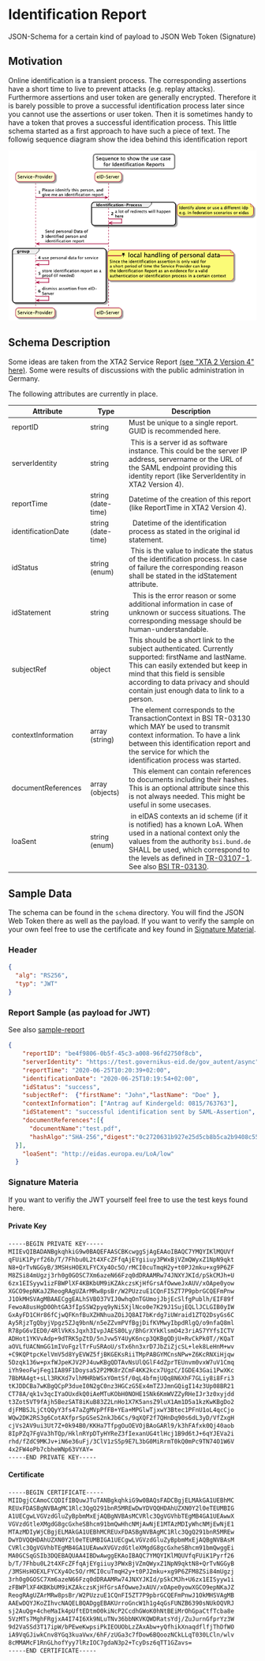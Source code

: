# Identification Report
JSON-Schema for a certain kind of payload to JSON Web Token (Signature)

## Motivation
Online identification is a transient process. The corresponding assertions have a short time to live to prevent attacks (e.g. replay attacks). Furthermore assertions and user token are generally encrypted. Therefore it is barely possible to prove a successful identification process later since you cannot use the assertions or user token. 
Then it is sometimes handy to have a token that proves a successful identification process. This little schema started as a first approach to have such a piece of text. 
The followig sequence diagram show the idea behind this identification report

![Sample-Sequence](doc/uml/ID-Report-Sequence.png?raw=true "Sample Sequence")

## Schema Description
Some ideas are taken from the XTA2 Service Report [(see "XTA 2 Version 4" here)](https://www.xoev.de/downloads-2316#XTA). Some were results of discussions with the public administration in Germany. 

The following attributes are currently in place.

Attribute    | Type          | Description
---- | ------------ | -------------
reportID | string  | Must be unique to a single report. GUID is recommended here.
serverIdentity | string | This is a server id as software instance. This could be the server IP address, servername or the URL of the SAML endpoint providing this identity report (like ServerIdentity in XTA2 Version 4).
reportTime | string  (date-time) | Datetime of the creation of this report (like ReportTime in XTA2 Version 4). 
identificationDate | string (date-time) |  Datetime of the identification process as stated in the original id statement.
idStatus | string  (enum) | This is the value to indicate the status of the identification process. In case of failure the corresponding reason shall be stated in the idStatement attribute.
idStatement | string |  This is the error reason or some additional information in case of unknown or success situations. The corresponding message should be human-understandable.
subjectRef | object  | This should be a short link to the subject authenticated. Currently supported: firstName and lastName. This can easily extended but keep in mind that this field is sensible according to data privacy and should contain just enough data to link to a person.
contextInformation |array (string) |  The element corresponds to the TransactionContext in BSI TR-03130 which MAY be used to transmit context information. To have a link between this identification report and the service for which the identification process was started.
documentReferences | array (objects) |  This element can contain references to documents including their hashes. This is an optional attribute since this is not always needed. This might be useful in some usecases.
loaSent | string (enum) | in eIDAS contexts an id scheme (if it is notified) has a known LoA. When used in a national context only the values from the authority ```bsi.bund.de``` SHALL be used, which correspond to the levels as defined in [TR-03107-1](https://www.bsi.bund.de/SharedDocs/Downloads/DE/BSI/Publikationen/TechnischeRichtlinien/TR03107/TR-03107-1.pdf). See also [BSI TR-03130](https://www.bsi.bund.de/DE/Publikationen/TechnischeRichtlinien/tr03130/tr-03130.html).


## Sample Data
The schema can be found in the ```schema``` directory. You will find the JSON Web Token there as well as the payload. If you want to verify the sample on your own feel free to use the certificate and key found in [Signature Material](#signature-material).

### Header
```json
{
  "alg": "RS256",
  "typ": "JWT"
}
```
### Report Sample (as payload for JWT) 
See also [sample-report](doc/sample/sample-report.json)

```json
{
    "reportID": "be4f9806-0b5f-45c3-a008-96fd2750f8cb",
    "serverIdentity": "https://test.governikus-eid.de/gov_autent/async",
    "reportTime": "2020-06-25T10:20:39+02:00",
    "identificationDate": "2020-06-25T10:19:54+02:00",
    "idStatus": "success",
    "subjectRef":  {"firstName": "John","lastName": "Doe" },
    "contextInformation": ["Antrag auf Kindergeld: 0815/763763"],
    "idStatement": "successful identification sent by SAML-Assertion",
    "documentReferences":[{
      "documentName":"test.pdf",
      "hashAlgo":"SHA-256","digest":"0c2720631b927e25d5cb8b5ca2b9408c552ea76797e3419245931296732fd0d2"
  }],
    "loaSent": "http://eidas.europa.eu/LoA/low"
  }
```
### Signature Materia
If you want to verifiy the JWT yourself feel free to use the test keys found here. 

#### Private Key
```
-----BEGIN PRIVATE KEY-----
MIIEvQIBADANBgkqhkiG9w0BAQEFAASCBKcwggSjAgEAAoIBAQC7YMQYIKlMQUVf
qFUiK1Pyrf26b/T/7Fhbu0L2t4XFcZFfqAjEYgiiuy3PWxBjVZmQWyxZ1NpN9qkt
N8+QrTvNGGyB/3MSHsHOEXLFYCXy4Oc5O/rMCI0cuTmqH2y+t0PJ2mku+xg9P6ZF
M8ZSi84mUgzj3rh0g0GOSC7Xm6azeN66Fzq0dDRAAMRw74JNXYJKId/pSkCMJh+U
6zx1EISyyw1izFBWPlXF4KBKbUM9iKZAkczsKjHfGrsAfOwweJxAUV/xOApe0yow
XGCO9epNKaJZReogRAgUZArMRw8psBr/W2PUzzuE1CQnFI5ZT7P9pbrGCQEFmPnw
J1OkMHSVAgMBAAECggEALhSVBO37VIJ0whqOnTGUmojJbjEcSlfgPublh/EIF89f
FewoA8usHgD0OhtGA3fIpSSW2pyq9yNi5XjlNco0e7K29J1SujEQLlJCLGIB0yIW
GxAyFD1CHr86fCjwQFKnfBuXZHNhuaZOiJQ8AI7bKrdg7iUWraid1ZTQ2DsyGs6C
Ay5RjzTgQbyjVpgz5ZJq9bnN/n5eZZvmPVfBgjDifKVMwyIbpdRlgQ/o9nfaQ8ml
R78pG6vIED0/4RlVkKsJqxh3IvpJAES80Ly/BhGrXYkKlsmO4z3riAS7YYfsICTV
ADHot1YKVvAdp+9dTRK5pZtD/5nJvw5Y4UyK6ncp3QKBgQDjU+RvCkPk0T//KQaT
aOVLfUACNmGG1mIVoFgzlTrFuSRAoU/sTx6hn3xrD7JbZiZjcSL+lek8LeHnM+wv
+C9KQPtpcKelVmV5d8YyEVWZ5fjBKGEKsRiiTMpPABGYMCnsNPw+Z6KcRNXiHjqw
5Dzqk136w+pxfWJpeKJV2PJ4uwKBgQDTAvNsUlQGlF4dZprTEUnvm0vxW7uV1Cmq
iYh9eoFwjFeg1IA89F1Doysa52P2MK8rZCmF4KK2kcx7UgzC/IGDE43Gai1PwXKc
7BbMA4gt+sLl3RKXd7vlhMHRbWSxYOmtSf/0qL4bfmjUQq8N6XhF7GLiy8i8Fri3
tKJDDCBa7wKBgQCpP3dueI0N2gC0nz3HGCzG5Ex4mTZJJmnGQigI14z3Up08BR21
CT78A/qk1v3qcIYaOUxdkQ0iAeMTuKObH0NOHE1SNk6KmWVZZyRHeIJr3z0xyjdd
t3Zot5VT9fAjh5BezSAT8iKuB83Z2LnHo1X7K5ansZ9luX1Am1D5a1kzKwKBgDo2
djFMBSJLjCtQQyY3fs47aZgMVpPfFB+YEa+MPGlwTjxwY3Btec1PFnU1oL4qcCjo
WQw2DK2RS3g6CotAXfprSpGSeS2nkJb6Cs/9qXQF2f7QHnDq90s6dL3yD/VfZxgH
cjVs2AV9ui3Ut7Z+0k94B0/KKHa7TfpgOuOEVOjBAoGARl9/k3hFAfxk0Qj40aob
8IpPZq7FgVa3hTQp/HklnRYpDTyHYReZ3fIexanUG4tlHcj1B9d6tJ+6qYJEVa2i
rhd/fZdC9MKJv+iN6e36uFj/3ClV1zS5p9E7L3bG0MiRrmT0kQ0mPc9TN74O1W6V
4x2FW4oPb7cbheWNp63VYAY=
-----END PRIVATE KEY-----
```
#### Certificate
```
-----BEGIN CERTIFICATE-----
MIIDgjCCAmoCCQDIfIBQuwJTuTANBgkqhkiG9w0BAQsFADCBgjELMAkGA1UEBhMC
REUxFDASBgNVBAgMC1Rlc3QgQ291bnR5MREwDwYDVQQHDAhUZXN0Y2l0eTEUMBIG
A1UECgwLVGVzdGluZyBpbmMxEjAQBgNVBAsMCVRlc3QgVGVhbTEgMB4GA1UEAwwX
VGVzdGtleXMgdG8gcGxheSBhcm91bmQwHhcNMjAwNjE1MTAzMDIyWhcNMjEwNjE1
MTAzMDIyWjCBgjELMAkGA1UEBhMCREUxFDASBgNVBAgMC1Rlc3QgQ291bnR5MREw
DwYDVQQHDAhUZXN0Y2l0eTEUMBIGA1UECgwLVGVzdGluZyBpbmMxEjAQBgNVBAsM
CVRlc3QgVGVhbTEgMB4GA1UEAwwXVGVzdGtleXMgdG8gcGxheSBhcm91bmQwggEi
MA0GCSqGSIb3DQEBAQUAA4IBDwAwggEKAoIBAQC7YMQYIKlMQUVfqFUiK1Pyrf26
b/T/7Fhbu0L2t4XFcZFfqAjEYgiiuy3PWxBjVZmQWyxZ1NpN9qktN8+QrTvNGGyB
/3MSHsHOEXLFYCXy4Oc5O/rMCI0cuTmqH2y+t0PJ2mku+xg9P6ZFM8ZSi84mUgzj
3rh0g0GOSC7Xm6azeN66Fzq0dDRAAMRw74JNXYJKId/pSkCMJh+U6zx1EISyyw1i
zFBWPlXF4KBKbUM9iKZAkczsKjHfGrsAfOwweJxAUV/xOApe0yowXGCO9epNKaJZ
ReogRAgUZArMRw8psBr/W2PUzzuE1CQnFI5ZT7P9pbrGCQEFmPnwJ1OkMHSVAgMB
AAEwDQYJKoZIhvcNAQELBQADggEBAKUrroGncW1h1g4qGsFUNZB6390sNUkOQVRJ
sj2AuQg+4cheMaIk4pUftEDtmO0kiNcP2CcdhGWoK0hNtBEiMrOhGpaCtfTcba8e
5VzMTs7MghFRgjxA4I74I6Xk9NLuTNv36bbNKVKQWDRatsYdj/ZuJurnGfprYz3W
9d2VaSSd3T17ipW/bPEweKwpsiPkIEOUObLzZAxAbw+yQfhikXnaqdflfjThDfWO
iA9VqGJiwkCnv8YGq3kuaVwx/6hF/zUGa3c7fDow6BQoozNCkLLqT030LCln/wlv
8cMMAMcF1RnGLhofYyy7lRzIOC7gdaN3p2+TcyDsz6qTT1GZavs=
-----END CERTIFICATE-----
```  
